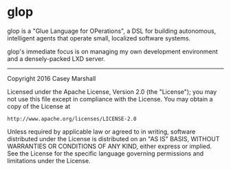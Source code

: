# glop

glop is a "Glue Language for OPerations", a DSL for building autonomous,
intelligent agents that operate small, localized software systems.

glop's immediate focus is on managing my own development environment and
a densely-packed LXD server.

---

Copyright 2016  Casey Marshall

Licensed under the Apache License, Version 2.0 (the "License");
you may not use this file except in compliance with the License.
You may obtain a copy of the License at

    http://www.apache.org/licenses/LICENSE-2.0

Unless required by applicable law or agreed to in writing, software
distributed under the License is distributed on an "AS IS" BASIS,
WITHOUT WARRANTIES OR CONDITIONS OF ANY KIND, either express or implied.
See the License for the specific language governing permissions and
limitations under the License.
